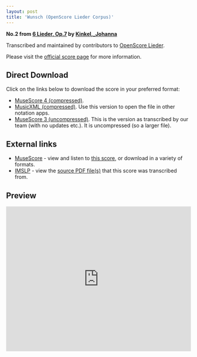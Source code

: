 ```yaml
---
layout: post
title: 'Wunsch (OpenScore Lieder Corpus)'
---
```


__No.2 from [6 Lieder, Op.7](https://fourscoreandmore.org/openscore/lieder/Kinkel,_Johanna/6_Lieder,_Op.7/) by [Kinkel,_Johanna](https://fourscoreandmore.org/openscore/lieder/Kinkel,_Johanna)__

Transcribed and maintained by contributors to [OpenScore Lieder].

Please visit the [official score page] for more information.

[official score page]: https://musescore.com/openscore-lieder-corpus/scores/6150402
[OpenScore Lieder]: https://musescore.com/openscore-lieder-corpus

## Direct Download

Click on the links below to download the score in your preferred format:
- [MuseScore 4 (compressed)](https://fourscoreandmore.org/openscore/lieder/Kinkel,_Johanna/6_Lieder,_Op.7/2_Wunsch.mscz).
- [MusicXML (compressed)](https://fourscoreandmore.org/openscore/lieder/Kinkel,_Johanna/6_Lieder,_Op.7/2_Wunsch.mxl). Use this version to open the file in other notation apps.
- [MuseScore 3 (uncompressed)](https://raw.githubusercontent.com/OpenScore/Lieder/refs/heads/main/scores/Kinkel,_Johanna/6_Lieder,_Op.7/2_Wunsch/lc6150402.mscx). This is the version as transcribed by our team (with no updates etc.). It is uncompressed (so a larger file).

## External links

- [MuseScore] - view and listen to [this score][MuseScore], or download in a variety of formats.
- [IMSLP] - view the [source PDF file(s)][IMSLP] that this score was transcribed from.

[MuseScore]: https://musescore.com/score/6150402
[IMSLP]: https://imslp.org/wiki/Special:ReverseLookup/617921

## Preview

<iframe width="100%" height="394" src="https://musescore.com/openscore-lieder-corpus/scores/6150402/embed" frameborder="0" allowfullscreen allow="autoplay; fullscreen"></iframe>
